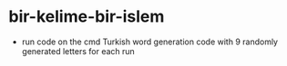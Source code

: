 # bir-kelime-bir-islem
- run code on the cmd 
 Turkish word generation code with 9 randomly generated letters for each run
